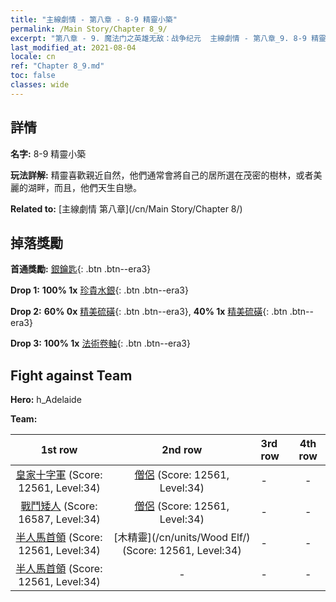 ```yaml
---
title: "主線劇情 - 第八章 - 8-9 精靈小築"
permalink: /Main Story/Chapter 8_9/
excerpt: "第八章 - 9. 魔法门之英雄无敌：战争纪元  主線劇情 - 第八章_9. 8-9 精靈小築"
last_modified_at: 2021-08-04
locale: cn
ref: "Chapter 8_9.md"
toc: false
classes: wide
---
```


## 詳情

 **名字:** 8-9 精靈小築

 **玩法詳解:** 精靈喜歡親近自然，他們通常會將自己的居所選在茂密的樹林，或者美麗的湖畔，而且，他們天生自戀。

 **Related to:** [主線劇情 第八章](/cn/Main Story/Chapter 8/)

## 掉落獎勵

 **首通獎勵:** [銀鑰匙](/cn/Items/con_693/){: .btn .btn--era3}

 **Drop 1:** **100% 1x** [珍貴水銀](/cn/Items/mat_28/){: .btn .btn--era3}

 **Drop 2:** **60% 0x** [精美硫磺](/cn/Items/mat_22/){: .btn .btn--era3}, **40% 1x** [精美硫磺](/cn/Items/mat_22/){: .btn .btn--era3}

 **Drop 3:** **100% 1x** [法術卷軸](/cn/Items/con_694/){: .btn .btn--era3}


## Fight against Team
 **Hero:** h_Adelaide

 **Team:**


  | 1st row | 2nd row | 3rd row | 4th row |
  |:----:|:----:|:----|:----:|
  | [皇家十字軍](/cn/units/Swordsman/) (Score: 12561, Level:34)  | [僧侶](/cn/units/Monk/) (Score: 12561, Level:34)  | - | - |
  | [戰鬥矮人](/cn/units/Dwarf/) (Score: 16587, Level:34)  | [僧侶](/cn/units/Monk/) (Score: 12561, Level:34)  | - | - |
  | [半人馬首領](/cn/units/Centaur/) (Score: 12561, Level:34)  | [木精靈](/cn/units/Wood Elf/) (Score: 12561, Level:34)  | - | - |
  | [半人馬首領](/cn/units/Centaur/) (Score: 12561, Level:34)  | - | - | - |


